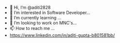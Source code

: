 - 👋 Hi, I’m @aditi2828
- 👀 I’m interested in Software Developer...
- 🌱 I’m currently learning ...
- 💞️ I’m looking to work on MNC's...
- 📫 How to reach me ...
- https://www.linkedin.com/in/aditi-gupta-b801581bb/

<!---
aditi2828/aditi2828 is a ✨ special ✨ repository because its `README.md` (this file) appears on your GitHub profile.
You can click the Preview link to take a look at your changes.
--->

